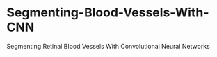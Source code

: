 # Segmenting-Blood-Vessels-With-CNN
Segmenting Retinal Blood Vessels With Convolutional Neural Networks
